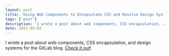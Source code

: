 ```yaml
---
layout: post
title: 'Using Web Components to Encapsulate CSS and Resolve Design System Conflicts'
tags: ['post']
description: 'I wrote a post about web components, CSS encapsulation, and design systems for the GitLab blog'
date: 2021-05-03
---
```


I wrote a post about web components, CSS encapsulation, and design systems for the GitLab blog. [Check it out](https://about.gitlab.com/blog/2021/05/03/using-web-components-to-encapsulate-css-and-resolve-design-system-conflicts/)!